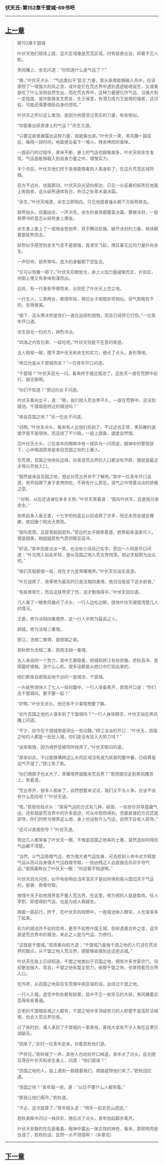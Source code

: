 ### 伏天氏-第152章千盟城-69书吧

--------
[上一章](./a303f398a607eb2f889e4ccf880181c5.md)
--------


>
>
>
>第152章千盟城
>
>叶伏天他们继续上路，这片区域像是荒芜区域，时有妖兽出没，却看不见人影。
>
>黑风雕上，余生问道：“你知道什么是气运了？”
>
>“嗯。”叶伏天点头：“气运类似于‘意志’力量，那头妖兽能够融入风中，应该掌控了一缕强大的风之意，或许是它在荒古界中遇到遗迹秘境诞生，又或者是吃了什么宝物自然生出，而在荒古界中，这种力量便化作气运，当强大到一定程度，或许能够发生质变，生王侯意，有潜力成为王侯境的强者，这过程，可能还需要借助自身的悟性。”
>
>叶伏天之所以这么推测，是因为他感受过意志的力量，有些相似。
>
>“你能看出妖兽身上的气运？”余生又道。
>
>“只要这妖兽展露出这种力量，就能看出来。”叶伏天一笑，黑风雕一路往前，每隔一段时间，地面便会留下一堆火，残余烤肉的香味。
>
>一路前行的过程中，美味不断，身上的气运也越聚越多，叶伏天和余生发现，气运是能够融入到自身力量之中，增强实力。
>
>半个月后，叶伏天他们终于渐渐能够看到人类身影了，在这片荒芜区域狩猎。
>
>前方不远处，地面颤动，叶伏天目光望向那边，只见一头狂暴的妖熊在地面上奔跑者，这头妖熊通体皆白，所过之处草木凝冰霜。
>
>“余生。”叶伏天喊道，余生立即明白，只见他提着锤头朝下方妖熊奔去。
>
>妖熊抬头，目露凶光，一声大吼，余生的身体都覆盖冰霜，要被冰封，一股极寒冷的意志从妖熊身上爆发。
>
>余生身上披上了一层暗金色铠甲，双手舞动巨锤，破开冰封的力量，继续朝着那妖熊而去。
>
>妖熊似乎感觉到余生气息不是很强，竟凌空飞起，携狂暴无比的力量扑向余生。
>
>一声巨响，妖熊惨叫，庞大的身躯朝下空坠去。
>
>“又可以饱餐一顿了。”叶伏天双眼放光，身上火焰力量凝聚而生，片刻后，地面上便又有香味弥漫而出。
>
>远处，有一行身影呼啸而来，出现在了叶伏天上空之地。
>
>一行五人，三男两女，都很年轻，两位女子相貌非常相似，但气质略有不同，生得很美。
>
>“阁下，这头寒冰熊是我们一直在追踪的猎物，而且已经将它打伤。”一位青年开口道。
>
>余生目光一扫对方，神色冷淡。
>
>“四海之内皆兄弟，一起吃吧。”叶伏天则是不在意的笑道。
>
>五人相视一眼，摸不清叶伏天和余生的实力，便点了点头，身形落地。
>
>“两位也是从千盟城而来？”一位青年开口问道。
>
>“千盟城？”叶伏天目光一闪，看来终于接近城池了，这些天一直在荒野中前行，很无聊啊。
>
>“你们不知道？”旁边的女子问道。
>
>叶伏天看向女子，道：“嗯，我们刚入荒古界不久，一直在荒野中，还没到城池，千盟城是附近的城池吗？”
>
>“来自百国之地？”另一位女子问道。
>
>“对啊。”叶伏天点头，看来有人比他们先到了，不过这也正常，黑风雕的速度毕竟不是很快，而且绕了不少路，一路上猎兽，速度自然慢。
>
>见叶伏天点头，三位青年的眼眸中有一抹异光一闪而逝，眼神中的警惕放下，心中暗道原来是来自百国之地的土著人。
>
>东荒境，百国之地地处边缘，向来连荒古界的入口都没有开辟，据说是最近才得以开放入口。
>
>“既然是来自百国之地，想必对荒古界并不了解吧。”其中一位青年开口说道，他开始蹲下身子拿烤肉吃，不再有什么顾忌，语气之中带着淡淡的骄傲之意。
>
>'“对啊，以后还请诸位多多关照。”叶伏天笑着道：“我叫叶伏天，这是我兄弟余生。”
>
>他笑起来人畜无害，十七岁的他虽比以前成熟了许多，但还未完全褪去稚嫩，依旧像个阳光大男孩。
>
>“我叫若雨，这是我姐姐若秋。”旁边的女子微笑着道，她笑起来温柔可人，很是甜美，她姐姐若秋气质则略显高冷。
>
>“好说。”青年则是淡淡一笑，也没有介绍自己名字，旁边一人则是开口问道：“叶兄两人如此年轻，便从百国之地入荒古界闯荡，想必天赋颇为出众吧。”
>
>“我们天赋都很一般，现在才九星荣耀境界。”叶伏天实话实说道。
>
>“叶兄说笑了，我等修为最高的已是法相四重境，依旧没能留下这头妖兽。”
>
>“有妖兽帮忙，而且这妖熊受了伤，这才勉强得手。”叶伏天回应道。
>
>几人看了一眼黑风雕点了点头，一行人边吃边聊，很快叶伏天便摸清楚几人的情况。
>
>王爵，修为法相四重境界，这一行人中修为最高之人。
>
>顾城，修为法相三重境。
>
>顾江，法相二重境，是顾城之弟。
>
>若秋修为法相二重，若雨法相一重境。
>
>五人来自同一个势力，其中王爵稳重，顾城和顾江有些骄傲，若秋高冷、若雨最好接触，没什么心机，很多话都是从她口中打探出来的。
>
>他们都来自距离此地不远的一座城池，千盟城。
>
>一头妖熊很快入了七人一妖的腹中，一行人准备离开，若雨开口道：“你们去千盟城吗，要不要一起？”
>
>“好啊。”叶伏天点头，他还有不少事情想要了解。
>
>“如今百国之地的人很多到了千盟城吗？”一行人身体腾空，叶伏天站在黑风雕上问道。
>
>“不少，如今在千盟城倒是闹出一些动静。”顾江淡淡的开口：“叶伏天，百国之地的人都是一批批入城，你们是没有加入大势力吗？”
>
>“说来惭愧，因为境界低被同伴抛弃了。”叶伏天郁闷的道。
>
>“原来如此，不过能够横跨这么长的区域没有成为妖兽的腹中餐，已经算是运气不错了。”顾江笑了笑。
>
>“你们俩胆子也太大了，荣耀境界就敢来荒古界？”若雨御空走到黑风雕背上，笑着道。
>
>“荒古界开，很多人都来了，自然想要来试试，我们又不与人争，应该不会有什么危险吧？”叶伏天道。
>
>“嗯。”若雨轻轻点头：“获得气运的方式有几种，妖兽、一些奇珍异草蕴藏气运，还有就是荒古界中的许多遗迹，可从中观悟得到，但最直接的方式还是掠夺，你们的修为境界这么弱，身上也没有什么气运，自然不会有人掠夺。”
>
>“还可以直接掠夺？”叶伏天道。
>
>旁边几人都笑看了叶伏天一眼，不愧是百国之地来的土著，竟然连如何得到气运都不清楚。
>
>“当然，以气运吞噬气运，修为强大者气运加身，可击败别人命令对方释放气运从而以自身强大气运吞噬夺取，一些凶残之人会直接击杀对手夺气运。”若雨美眸白了叶伏天一眼：“你这都不知道啊。”
>
>叶伏天目光闪烁，似乎有些明白当年洛天子是如何得到南斗国旧天子气运的，偷袭、吞噬夺取。
>
>难怪叶天子劝他境界低不要入荒古界，在这里，修为弱的人就是鱼肉，任人宰割，即便得到气运，也是为他人做嫁衣。
>
>随着一路前行，终于，在叶伏天的视野中，一座城池映入眼帘，人也渐渐多了起来。
>
>前方的城池并不如何宏伟，甚至不如苍叶国王城，但却透着古朴之意，这毕竟是荒古界中的城池，来此之人是为气运、为修行。
>
>“这就是千盟城。”若雨看向前方道：“千盟城乃是我千盟之地的人打造在荒古界的据点，从千盟之地入荒古界，便能够直接到达这座古城。”
>
>叶伏天在路上已经知道，千盟之地类似于百国之地，拥有许多世家宗门，但却更加强大，而且，千盟之地有盟主势力，统御千盟之地，也掌控着荒古界入口。
>
>在外界，从百国之地前往东荒境中央区域的话，会经过千盟之地。
>
>一行人入城，虚空中到处都有妖兽，其中不乏一些罕见的大妖，黑风雕着实显得有些普通。
>
>古老的千盟城各境之人都有，千盟之地许多顶级势力的人即便不是高阶法相境，也会入荒古界历练。
>
>过了些时刻，诸人来到了千盟城的一家客栈，客栈大堂有不少人聚在这里饮酒聊天。
>
>“回来了。”此时一位青年走来，对着若秋他们道。
>
>“严师兄。”若秋喊了一声，其他人也纷纷开口喊道，青年点了点头，目光随后落在叶伏天和余生身上，问道：“他们是谁？”
>
>“百国之地的人，路上遇到一路跟着我们，顺路就带他们来了。”若秋回应道。
>
>“百国之地？”青年眉一挑，道：“以后不要什么人都带着。”
>
>“那我让他们离开。”若秋道。
>
>“不必，这次就算了。”青年摇头道：“明天一起去苍山遗迹。”
>
>若秋美眸中闪过一抹异彩，随后点了点头，青年抬起脚步离开。
>
>叶伏天安静的在后面看着，眼神中露出一抹古怪的神色，看来，那顿熊肉是白请了，若秋的话，显然一点不领情啊！
>(本章完)
>
>

--------
[下一章](./13ae28cd4971fcb758d53deba0afb00b.md)
--------
